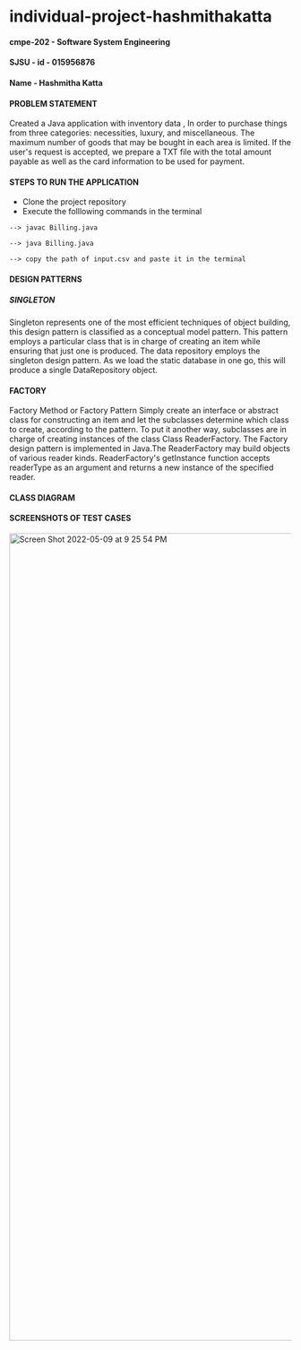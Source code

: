 # individual-project-hashmithakatta
#### cmpe-202 - Software System Engineering
#### SJSU - id - 015956876
#### Name - Hashmitha Katta

#### PROBLEM STATEMENT
   Created a Java application with inventory data , In order to purchase things from three categories: necessities, luxury, and miscellaneous. The maximum number of goods that may be bought in each area is limited. If the user's request is accepted, we prepare a TXT file with the total amount payable as well as the card information to be used for payment.

#### STEPS TO RUN THE APPLICATION

   * Clone the project repository  
   * Execute the folllowing commands in the terminal
   
    --> javac Billing.java
    
    --> java Billing.java
    
    --> copy the path of input.csv and paste it in the terminal
   
#### DESIGN PATTERNS
##### SINGLETON
   Singleton represents one of the most efficient techniques of object building, this design pattern is classified as a conceptual model pattern. This pattern employs a particular class that is in charge of creating an item while ensuring that just one is produced. The data repository employs the singleton design pattern. As we load the static database in one go, this will produce a single DataRepository object.

#### FACTORY
   Factory Method or Factory Pattern Simply create an interface or abstract class for constructing an item and let the subclasses determine which class to create, according to the pattern. To put it another way, subclasses are in charge of creating instances of the class Class ReaderFactory. The Factory design pattern is implemented in Java.The ReaderFactory may build objects of various reader kinds. ReaderFactory's getInstance function accepts readerType as an argument and returns a new instance of the specified reader.

#### CLASS DIAGRAM
#### SCREENSHOTS OF TEST CASES
<img width="1440" alt="Screen Shot 2022-05-09 at 9 25 54 PM" src="https://user-images.githubusercontent.com/56205828/167557263-836e811b-ebec-4055-a289-2986b9983e34.png">


